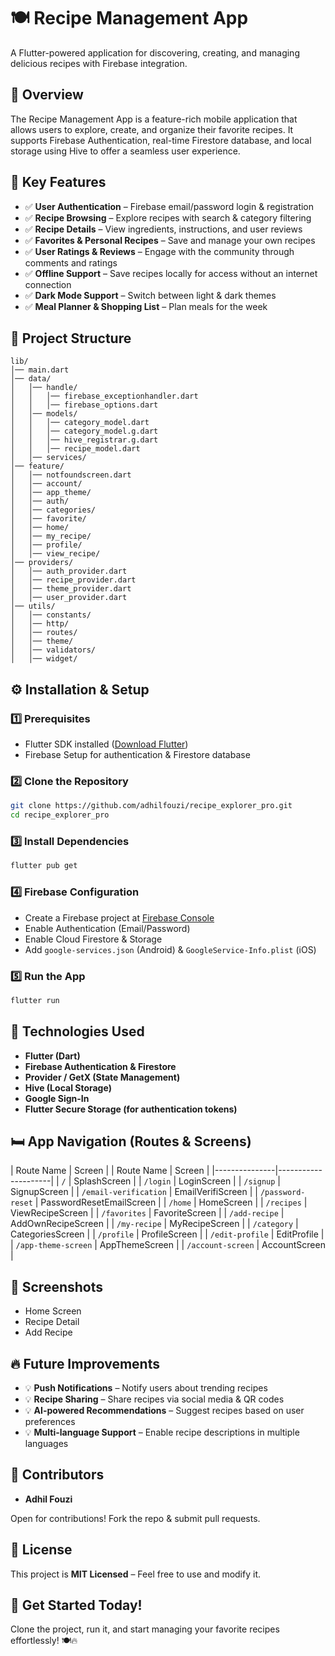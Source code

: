 # 🍽 Recipe Management App

A Flutter-powered application for discovering, creating, and managing delicious recipes with Firebase integration.

## 🚀 Overview

The Recipe Management App is a feature-rich mobile application that allows users to explore, create, and organize their favorite recipes. It supports Firebase Authentication, real-time Firestore database, and local storage using Hive to offer a seamless user experience.

## 🌟 Key Features

- ✅ **User Authentication** – Firebase email/password login & registration
- ✅ **Recipe Browsing** – Explore recipes with search & category filtering
- ✅ **Recipe Details** – View ingredients, instructions, and user reviews
- ✅ **Favorites & Personal Recipes** – Save and manage your own recipes
- ✅ **User Ratings & Reviews** – Engage with the community through comments and ratings
- ✅ **Offline Support** – Save recipes locally for access without an internet connection
- ✅ **Dark Mode Support** – Switch between light & dark themes
- ✅ **Meal Planner & Shopping List** – Plan meals for the week

## 💂️ Project Structure

```
lib/
│── main.dart
│── data/
│   │── handle/
│   │   │── firebase_exceptionhandler.dart
│   │   │── firebase_options.dart
│   │── models/
│   │   │── category_model.dart
│   │   │── category_model.g.dart
│   │   │── hive_registrar.g.dart
│   │   │── recipe_model.dart
│   │── services/
│── feature/
│   │── notfoundscreen.dart
│   │── account/
│   │── app_theme/
│   │── auth/
│   │── categories/
│   │── favorite/
│   │── home/
│   │── my_recipe/
│   │── profile/
│   │── view_recipe/
│── providers/
│   │── auth_provider.dart
│   │── recipe_provider.dart
│   │── theme_provider.dart
│   │── user_provider.dart
│── utils/
│   │── constants/
│   │── http/
│   │── routes/
│   │── theme/
│   │── validators/
│   │── widget/
```

## ⚙️ Installation & Setup

### 1️⃣ Prerequisites

- Flutter SDK installed ([Download Flutter](https://flutter.dev/docs/get-started/install))
- Firebase Setup for authentication & Firestore database

### 2️⃣ Clone the Repository

```sh
git clone https://github.com/adhilfouzi/recipe_explorer_pro.git
cd recipe_explorer_pro
```

### 3️⃣ Install Dependencies

```sh
flutter pub get
```

### 4️⃣ Firebase Configuration

- Create a Firebase project at [Firebase Console](https://console.firebase.google.com/)
- Enable Authentication (Email/Password)
- Enable Cloud Firestore & Storage
- Add `google-services.json` (Android) & `GoogleService-Info.plist` (iOS)

### 5️⃣ Run the App

```sh
flutter run
```

## 🧭 Technologies Used

- **Flutter (Dart)**
- **Firebase Authentication & Firestore**
- **Provider / GetX (State Management)**
- **Hive (Local Storage)**
- **Google Sign-In**
- **Flutter Secure Storage (for authentication tokens)**

## 🛏 App Navigation (Routes & Screens)

| Route Name    | Screen              |
| Route Name    | Screen              |
|---------------|---------------------|
| `/`           | SplashScreen        |
| `/login`      | LoginScreen         |
| `/signup`     | SignupScreen        |
| `/email-verification` | EmailVerifiScreen |
| `/password-reset` | PasswordResetEmailScreen |
| `/home`       | HomeScreen          |
| `/recipes`    | ViewRecipeScreen    |
| `/favorites`  | FavoriteScreen      |
| `/add-recipe` | AddOwnRecipeScreen  |
| `/my-recipe`  | MyRecipeScreen      |
| `/category`   | CategoriesScreen    |
| `/profile`    | ProfileScreen       |
| `/edit-profile` | EditProfile       |
| `/app-theme-screen` | AppThemeScreen |
| `/account-screen` | AccountScreen    |

## 🎨 Screenshots

- Home Screen
- Recipe Detail
- Add Recipe

## 🔥 Future Improvements

- 💡 **Push Notifications** – Notify users about trending recipes
- 💡 **Recipe Sharing** – Share recipes via social media & QR codes
- 💡 **AI-powered Recommendations** – Suggest recipes based on user preferences
- 💡 **Multi-language Support** – Enable recipe descriptions in multiple languages

## 🤝 Contributors

- **Adhil Fouzi**

Open for contributions! Fork the repo & submit pull requests.

## 📝 License

This project is **MIT Licensed** – Feel free to use and modify it.

## 🚀 Get Started Today!

Clone the project, run it, and start managing your favorite recipes effortlessly! 🍽🔥

